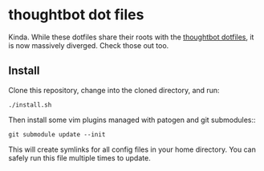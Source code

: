 # thoughtbot dot files

Kinda. While these dotfiles share their roots with the [thoughtbot
dotfiles](https://github.com/thoughtbot/dotfiles), it is now massively
diverged. Check those out too.

## Install

Clone this repository, change into the cloned directory, and run:

```
./install.sh
```

Then install some vim plugins managed with patogen and git submodules::

```
git submodule update --init
```

This will create symlinks for all config files in your home directory. You can
safely run this file multiple times to update.
